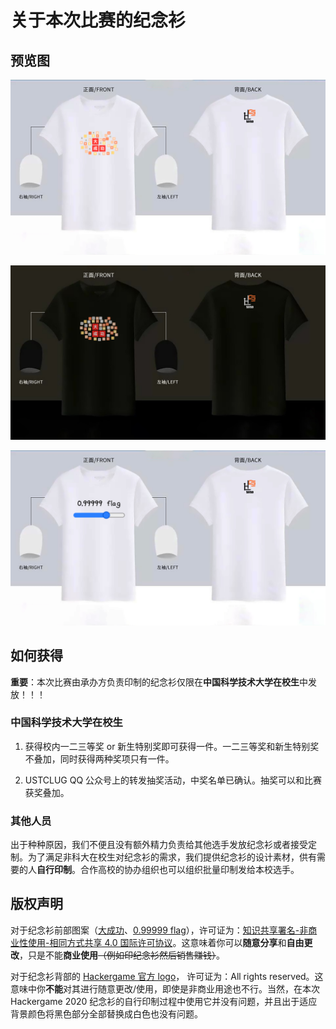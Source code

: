 # 关于本次比赛的纪念衫

## 预览图

![纪念衫预览-大成功-白](files/纪念衫预览-大成功-白.jpg)

![纪念衫预览-大成功-黑](files/纪念衫预览-大成功-黑.jpg)

![纪念衫预览-0.99999flag](files/纪念衫预览-0.99999flag.jpg)

## 如何获得

**重要**：本次比赛由承办方负责印制的纪念衫仅限在**中国科学技术大学在校生**中发放！！！

### 中国科学技术大学在校生

1. 获得校内一二三等奖 or 新生特别奖即可获得一件。一二三等奖和新生特别奖不叠加，同时获得两种奖项只有一件。

2. USTCLUG QQ 公众号上的转发抽奖活动，中奖名单已确认。抽奖可以和比赛获奖叠加。

### 其他人员

出于种种原因，我们不便且没有额外精力负责给其他选手发放纪念衫或者接受定制。为了满足非科大在校生对纪念衫的需求，我们提供纪念衫的设计素材，供有需要的人**自行印制**。合作高校的协办组织也可以组织批量印制发给本校选手。

## 版权声明

对于纪念衫前部图案（[大成功](files/big_success.svg)、[0.99999 flag](files/0.99999flag.svg)），许可证为：[知识共享署名-非商业性使用-相同方式共享 4.0 国际许可协议](http://creativecommons.org/licenses/by-nc-sa/4.0/)。这意味着你可以**随意分享**和**自由更改**，只是不能**商业使用**~~（例如印纪念衫然后销售赚钱）~~。

对于纪念衫背部的 [Hackergame 官方 logo](files/hackergame-logo-2020.png)， 许可证为：All rights reserved。这意味中你**不能**对其进行随意更改/使用，即使是非商业用途也不行。当然，在本次 Hackergame 2020 纪念衫的自行印制过程中使用它并没有问题，并且出于适应背景颜色将黑色部分全部替换成白色也没有问题。

